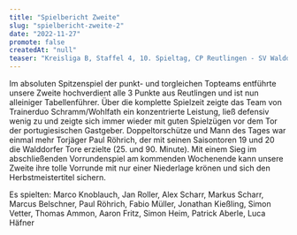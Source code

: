 ```yaml
---
title: "Spielbericht Zweite"
slug: "spielbericht-zweite-2"
date: "2022-11-27"
promote: false
createdAt: "null"
teaser: "Kreisliga B, Staffel 4, 10. Spieltag, CP Reutlingen - SV Walddorf II 0:2 (0:1)"
---
```

Im absoluten Spitzenspiel der punkt- und torgleichen Topteams entführte unsere Zweite hochverdient alle 3 Punkte aus Reutlingen und ist nun alleiniger Tabellenführer. Über die komplette Spielzeit zeigte das Team von Trainerduo Schramm/Wohlfath ein konzentrierte Leistung, ließ defensiv wenig zu und zeigte sich immer wieder mit guten Spielzügen vor dem Tor der portugiesischen Gastgeber. Doppeltorschütze und Mann des Tages war einmal mehr Torjäger Paul Röhrich, der mit seinen Saisontoren 19 und 20 die Walddorfer Tore erzielte (25. und 90. Minute). Mit einem Sieg im abschließenden Vorrundenspiel am kommenden Wochenende kann unsere Zweite ihre tolle Vorrunde mit nur einer Niederlage krönen und sich den Herbstmeistertitel sichern.

Es spielten: Marco Knoblauch, Jan Roller, Alex Scharr, Markus Scharr, Marcus Belschner, Paul Röhrich, Fabio Müller, Jonathan Kießling, Simon Vetter, Thomas Ammon, Aaron Fritz, Simon Heim, Patrick Aberle, Luca Häfner
